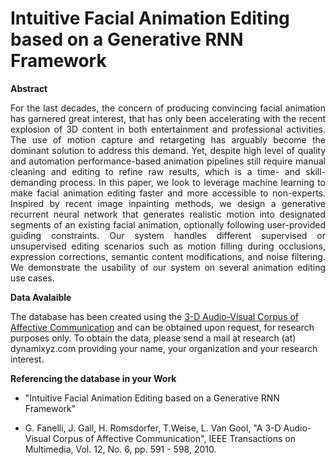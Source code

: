 # Intuitive Facial Animation Editing based on a Generative RNN Framework
**Abstract**

<p align="justify"> For the last decades, the concern of producing convincing facial animation has garnered great interest, that has only been accelerating with the recent explosion of 3D content in both entertainment and professional activities. The use of motion capture and retargeting has arguably become the dominant solution to address this demand. Yet, despite high level of quality and automation performance-based animation pipelines still require manual cleaning and editing to refine raw results, which is a time- and skill-demanding process. In this paper, we look to leverage machine learning to make facial animation editing faster and more accessible to non-experts. Inspired by recent image inpainting methods, we design a generative recurrent neural network that generates realistic motion into designated segments of an existing facial animation, optionally following user-provided guiding constraints. Our system handles different supervised or unsupervised editing scenarios such as motion filling during occlusions, expression corrections, semantic content modifications, and noise filtering. We demonstrate the usability of our system on several animation editing use cases.</p>


**Data Avalaible**

The database has been created using the [3-D Audio-Visual Corpus of Affective Communication](https://data.vision.ee.ethz.ch/cvl/datasets/b3dac2.en.html) and can be obtained upon request, for research purposes only.
To obtain the data, please send a mail at research (at) dynamixyz.com providing your name, your organization and your research interest.


**Referencing the database in your Work**

- "Intuitive Facial Animation Editing based on a Generative RNN Framework" 

- G. Fanelli, J. Gall, H. Romsdorfer, T.Weise, L. Van Gool, "A 3-D Audio-Visual Corpus of Affective Communication", IEEE Transactions on Multimedia, Vol. 12, No. 6, pp. 591 - 598, 2010.
